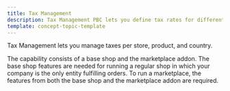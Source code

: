 ```yaml
---
title: Tax Management
description: Tax Management PBC lets you define tax rates for different stores and products
template: concept-topic-template
---
```


Tax Management lets you manage taxes per store, product, and country.

The capability consists of a base shop and the marketplace addon. The base shop features are needed for running a regular shop in which your company is the only entity fulfilling orders. To run a marketplace, the features from both the base shop and the marketplace addon are required.
